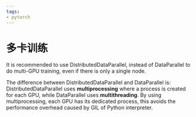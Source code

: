 ```yaml
---
tags:
- pytorch
---
```


# 多卡训练

It is recommended to use DistributedDataParallel, instead of DataParallel to do multi-GPU training, even if there is only a single node.

The difference between DistributedDataParallel and DataParallel is: DistributedDataParallel uses **multiprocessing** where a process is created for each GPU, while DataParallel uses **multithreading**. By using multiprocessing, each GPU has its dedicated process, this avoids the performance overhead caused by GIL of Python interpreter.

